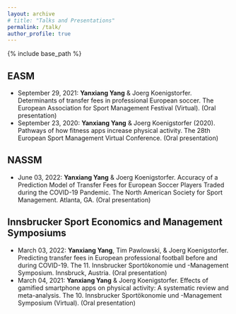 ```yaml
---
layout: archive
# title: "Talks and Presentations"
permalink: /talk/
author_profile: true
---
```

{% include base_path %}


## EASM

* September 29, 2021: <b>Yanxiang Yang</b> & Joerg Koenigstorfer. Determinants of transfer fees in professional European soccer. The European Association for Sport Management Festival (Virtual). (Oral presentation)
* September 23, 2020: <b>Yanxiang Yang</b> & Joerg Koenigstorfer (2020). Pathways of how fitness apps increase physical activity. The 28th European Sport Management Virtual Conference. (Oral presentation)

## NASSM

* June 03, 2022: <b>Yanxiang Yang</b> & Joerg Koenigstorfer. Accuracy of a Prediction Model of Transfer Fees for European Soccer Players Traded during the COVID-19 Pandemic. The North American Society for Sport Management. Atlanta, GA. (Oral presentation)

## Innsbrucker Sport Economics and Management Symposiums

* March 03, 2022: <b>Yanxiang Yang</b>, Tim Pawlowski, & Joerg Koenigstorfer. Predicting transfer fees in European professional football before and during COVID-19. The 11. Innsbrucker Sportökonomie und -Management Symposium. Innsbruck, Austria. (Oral presentation)
* March 04, 2021: <b>Yanxiang Yang</b> & Joerg Koenigstorfer. Effects of gamified smartphone apps on physical activity: A systematic review and meta-analysis. The 10. Innsbrucker Sportökonomie und -Management Symposium (Virtual). (Oral presentation)

